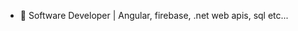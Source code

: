 - 👋 Software Developer | Angular, firebase, .net web apis, sql etc...

<!---
Midhushan/Midhushan is a ✨ special ✨ repository because its `README.md` (this file) appears on your GitHub profile.
You can click the Preview link to take a look at your changes.
--->
